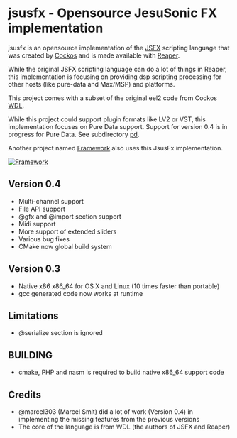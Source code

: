 jsusfx -  Opensource JesuSonic FX implementation
================================================
jsusfx is an opensource implementation of the [JSFX](http://www.reaper.fm/sdk/js/js.php) 
scripting language that was created by [Cockos](http://www.cockos.com/jesusonic/) and
is made available with [Reaper](http://www.reaper.fm).

While the original JSFX scripting language can do a lot of things in Reaper, this 
implementation is focusing on providing dsp scripting processing for other hosts
(like pure-data and Max/MSP) and platforms.

This project comes with a subset of the original eel2 code from Cockos 
[WDL](http://www.cockos.com/wdl).

While this project could support plugin formats like LV2 or VST, this 
implementation focuses on Pure Data support. Support for version 0.4 is
in progress for Pure Data. See subdirectory [pd](pd).

Another project named [Framework](https://github.com/marcel303/framework) also uses
this JsusFx implementation. 

[![Framework](https://img.youtube.com/vi/7f9fOeBecaY/0.jpg)](https://www.youtube.com/watch?v=7f9fOeBecaY)

Version 0.4
-----------
* Multi-channel support
* File API support
* @gfx and @import section support
* Midi support
* More support of extended sliders
* Various bug fixes
* CMake now global build system

Version 0.3
-----------
* Native x86 x86_64 for OS X and Linux (10 times faster than portable)
* gcc generated code now works at runtime

Limitations
-----------
* @serialize section is ignored

BUILDING
--------
* cmake, PHP and nasm is required to build native x86_64 support code

Credits
-------
* @marcel303 (Marcel Smit) did a lot of work (Version 0.4) in implementing the missing features from the previous versions
* The core of the language is from WDL (the authors of JSFX and Reaper)
